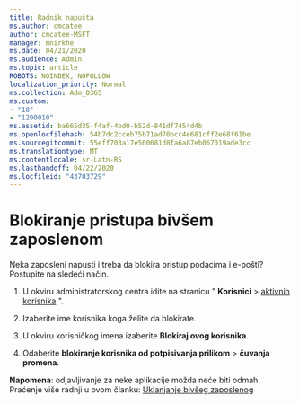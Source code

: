 ```yaml
---
title: Radnik napušta
ms.author: cmcatee
author: cmcatee-MSFT
manager: mnirkhe
ms.date: 04/21/2020
ms.audience: Admin
ms.topic: article
ROBOTS: NOINDEX, NOFOLLOW
localization_priority: Normal
ms.collection: Adm_O365
ms.custom:
- "18"
- "1200010"
ms.assetid: ba665d35-f4af-4bd0-b52d-841df7454d4b
ms.openlocfilehash: 54b7dc2cceb75b71ad70bcc4e681cff2e68f61be
ms.sourcegitcommit: 55eff703a17e500681d8fa6a87eb067019ade3cc
ms.translationtype: MT
ms.contentlocale: sr-Latn-RS
ms.lasthandoff: 04/22/2020
ms.locfileid: "43703729"
---
```

# <a name="block-access-to-a-former-employee"></a>Blokiranje pristupa bivšem zaposlenom

Neka zaposleni napusti i treba da blokira pristup podacima i e-pošti? Postupite na sledeći način.
  
1. U okviru administratorskog centra idite na stranicu " **Korisnici** \> [aktivnih korisnika](https://go.microsoft.com/fwlink/p/?linkid=834822) ".

2. Izaberite ime korisnika koga želite da blokirate.

3. U okviru korisničkog imena izaberite **Blokiraj ovog korisnika**.

4. Odaberite **blokiranje korisnika od potpisivanja prilikom** \> **čuvanja promena**.

**Napomena**: odjavljivanje za neke aplikacije možda neće biti odmah. Praćenje više radnji u ovom članku: [Uklanjanje bivšeg zaposlenog](https://docs.microsoft.com/office365/admin/add-users/remove-former-employee)